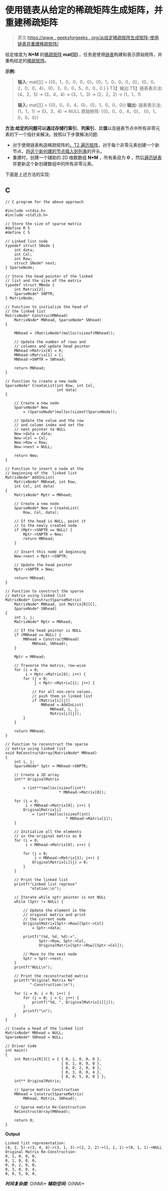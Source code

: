 # 使用链表从给定的稀疏矩阵生成矩阵，并重建稀疏矩阵

> 原文:[https://www . geeksforgeeks . org/从给定稀疏矩阵生成矩阵-使用链表并重建稀疏矩阵/](https://www.geeksforgeeks.org/generate-matrix-from-given-sparse-matrix-using-linked-list-and-reconstruct-the-sparse-matrix/)

给定维度为 **N*M** 的[稀疏矩阵](https://www.geeksforgeeks.org/sparse-matrix-representation/) **mat[][]** ，任务是使用[链表](https://www.geeksforgeeks.org/data-structures/linked-list/)构建和表示原始矩阵，并重构给定的[稀疏矩阵](https://www.geeksforgeeks.org/sparse-matrix-representation/)。

**示例:**

> **输入:** mat[][] = {{0，1，0，0，0，0}，{0，1，0，0，0，0}，{0，0，2，0，0，4}，{0，3，0，0，5，0，0，0 } }
> T3】输出:T5】链表表示法:(4，2，5) → (3，4，4) → (3，1，3) → (2，2，2) → (1，1，1)
> 
> **输入:** mat[][] = {{0，0，0，4，0}，{0，1，0，0，0}}
> **输出:**
> 链表表示法:(1，1，1) → (0，3，4) → NULL
> 原始矩阵:
> {{0，0，0，4，0}，
> {0，1，0，0，0}}

**方法:**给定的问题可以通过存储**行索引**、**列索引**、其**值**以及链表节点中所有非零元素的下一个指针来解决。按照以下步骤解决问题:

*   对于使用链表构造稀疏矩阵的[，T2 遍历矩阵](https://www.geeksforgeeks.org/sparse-table/)，对于每个非零元素创建一个新节点，[将这个新创建的节点插入到列表](https://www.geeksforgeeks.org/linked-list-set-2-inserting-a-node/)的开头。
*   重建时，创建一个辅助的 2D 维数数组 **N*M** ，所有条目为 **0** ，然后[遍历链表](https://www.geeksforgeeks.org/linked-list-set-1-introduction/)并更新这个新创建数组中的所有非零元素。

下面是上述方法的实现:

## C

```
// C program for the above approach

#include <stdio.h>
#include <stdlib.h>

// Store the size of sparse matrix
#define R 5
#define C 5

// Linked list node
typedef struct SNode {
    int data;
    int Col;
    int Row;
    struct SNode* next;
} SparseNode;

// Store the head pointer of the linked
// list and the size of the matrix
typedef struct MNode {
    int Matrix[2];
    SparseNode* SNPTR;
} MatrixNode;

// Function to initialize the head of
// the linked list
MatrixNode* ConstructMNhead(
    MatrixNode* MNhead, SparseNode* SNhead)
{

    MNhead = (MatrixNode*)malloc(sizeof(MNhead));

    // Update the number of rows and
    // columns and update head pointer
    MNhead->Matrix[0] = R;
    MNhead->Matrix[1] = C;
    MNhead->SNPTR = SNhead;

    return MNhead;
}

// Function to create a new node
SparseNode* CreateList(int Row, int Col,
                       int data)
{

    // Create a new node
    SparseNode* New
        = (SparseNode*)malloc(sizeof(SparseNode));

    // Update the value and the row
    // and column index and set the
    // next pointer to NULL
    New->data = data;
    New->Col = Col;
    New->Row = Row;
    New->next = NULL;

    return New;
}

// Function to insert a node at the
// beginning of the  linked list
MatrixNode* AddInList(
    MatrixNode* MNhead, int Row,
    int Col, int data)
{
    MatrixNode* Mptr = MNhead;

    // Create a new node
    SparseNode* New = CreateList(
        Row, Col, data);

    // If the head is NULL, point it
    // to the newly created node
    if (Mptr->SNPTR == NULL) {
        Mptr->SNPTR = New;
        return MNhead;
    }

    // Insert this node at beginning
    New->next = Mptr->SNPTR;

    // Update the head pointer
    Mptr->SNPTR = New;

    return MNhead;
}

// Function to construct the sparse
// matrix using linked list
MatrixNode* ConstructSparseMatrix(
    MatrixNode* MNhead, int Matrix[R][C],
    SparseNode* SNhead)
{
    int i, j;
    MatrixNode* Mptr = MNhead;

    // If the head pointer is NULL
    if (MNhead == NULL) {
        MNhead = ConstructMNhead(
            MNhead, SNhead);
    }

    Mptr = MNhead;

    // Traverse the matrix, row-wise
    for (i = 0;
         i < Mptr->Matrix[0]; i++) {
        for (j = 0;
             j < Mptr->Matrix[1]; j++) {

            // For all non-zero values,
            // push them in linked list
            if (Matrix[i][j])
                MNhead = AddInList(
                    MNhead, i, j,
                    Matrix[i][j]);
        }
    }

    return MNhead;
}

// Function to reconstruct the sparse
// matrix using linked list
void ReConstructArray(MatrixNode* MNhead)
{
    int i, j;
    SparseNode* Sptr = MNhead->SNPTR;

    // Create a 2D array
    int** OriginalMatrix

        = (int**)malloc(sizeof(int*)
                        * MNhead->Matrix[0]);

    for (i = 0;
         i < MNhead->Matrix[0]; i++) {
        OriginalMatrix[i]
            = (int*)malloc(sizeof(int)
                           * MNhead->Matrix[1]);
    }

    // Initialize all the elements
    // in the original matrix as 0
    for (i = 0;
         i < MNhead->Matrix[0]; i++) {

        for (j = 0;
             j < MNhead->Matrix[1]; j++) {
            OriginalMatrix[i][j] = 0;
        }
    }

    // Print the linked list
    printf("Linked list represe"
           "ntation:\n");

    // Iterate while sptr pointer is not NULL
    while (Sptr != NULL) {

        // Update the element in the
        // original matrix and print
        // the current node
        OriginalMatrix[Sptr->Row][Sptr->Col]
            = Sptr->data;

        printf("(%d, %d, %d)->",
               Sptr->Row, Sptr->Col,
               OriginalMatrix[Sptr->Row][Sptr->Col]);

        // Move to the next node
        Sptr = Sptr->next;
    }
    printf("NULL\n");

    // Print the reconstructed matrix
    printf("Original Matrix Re"
           "-Construction:\n");

    for (i = 0; i < R; i++) {
        for (j = 0; j < C; j++) {
            printf("%d, ", OriginalMatrix[i][j]);
        }
        printf("\n");
    }
}

// Create a head of the linked list
MatrixNode* MNhead = NULL;
SparseNode* SNhead = NULL;

// Driver Code
int main()
{
    int Matrix[R][C] = { { 0, 1, 0, 0, 0 },
                         { 0, 1, 0, 0, 0 },
                         { 0, 0, 2, 0, 0 },
                         { 0, 3, 0, 0, 4 },
                         { 0, 0, 5, 0, 0 } };
    int** OriginalMatrix;

    // Sparse matrix Construction
    MNhead = ConstructSparseMatrix(
        MNhead, Matrix, SNhead);

    // Sparse matrix Re-Construction
    ReConstructArray(MNhead);

    return 0;
}
```

**Output**

```
Linked list representation:
(4, 2, 5)->(3, 4, 4)->(3, 1, 3)->(2, 2, 2)->(1, 1, 1)->(0, 1, 1)->NULL
Original Matrix Re-Construction:
0, 1, 0, 0, 0, 
0, 1, 0, 0, 0, 
0, 0, 2, 0, 0, 
0, 3, 0, 0, 4, 
0, 0, 5, 0, 0, 

```

***时间复杂度:** O(N*M)*
***辅助空间:** O(N*M)*